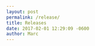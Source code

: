 ```yaml
---
layout: post
permalink: /release/
title: Releases
date: 2017-02-01 12:29:09 -0600
author: Marc
---
```


